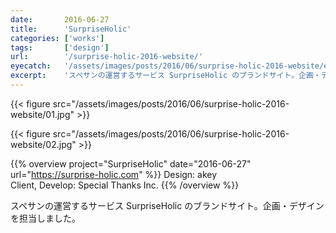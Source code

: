 ```yaml
---
date:       2016-06-27
title:      'SurpriseHolic'
categories: ['works']
tags:       ['design']
url:        '/surprise-holic-2016-website/'
eyecatch:   '/assets/images/posts/2016/06/surprise-holic-2016-website/eyecatch.png'
excerpt:    'スペサンの運営するサービス SurpriseHolic のブランドサイト。企画・デザインを担当しました。'
---
```


{{< figure src="/assets/images/posts/2016/06/surprise-holic-2016-website/01.jpg" >}}

{{< figure src="/assets/images/posts/2016/06/surprise-holic-2016-website/02.jpg" >}}

{{% overview project="SurpriseHolic" date="2016-06-27" url="https://surprise-holic.com" %}}
Design: akey  
Client, Develop: Special Thanks Inc.
{{% /overview %}}

スペサンの運営するサービス SurpriseHolic のブランドサイト。企画・デザインを担当しました。
